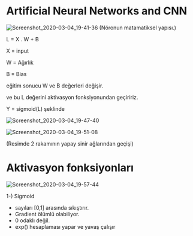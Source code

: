 # Artificial Neural Networks and CNN

![Screenshot_2020-03-04_19-41-36](https://user-images.githubusercontent.com/54184905/76018028-a9334580-5f30-11ea-8364-350535da0b5d.png)
(Nöronun matamatiksel yapısı.)

L = X . W + B

X = input

W = Ağırlık

B = Bias

eğitim sonucu W ve B değerleri değişir.

ve bu L değerini aktivasyon fonksiyonundan geçiririz.

Y = sigmoid(L) şeklinde

![Screenshot_2020-03-04_19-47-40](https://user-images.githubusercontent.com/54184905/76018509-35de0380-5f31-11ea-8312-86354152398c.png)

![Screenshot_2020-03-04_19-51-08](https://user-images.githubusercontent.com/54184905/76018680-881f2480-5f31-11ea-946e-43716580461c.png)

(Resimde 2 rakamının yapay sinir ağlarından geçişi)

# Aktivasyon fonksiyonları

![Screenshot_2020-03-04_19-57-44](https://user-images.githubusercontent.com/54184905/76018888-e6e49e00-5f31-11ea-93d2-a1940b46e129.png)

1-) Sigmoid

* sayıları [0,1] arasında sıkıştırır.
* Gradient ölümlü olabiliyor.
* 0 odaklı değil.
* exp() hesaplaması yapar ve yavaş çalışır
